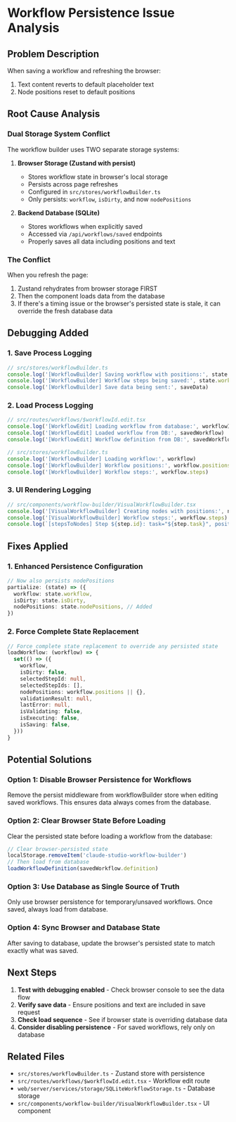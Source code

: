 # Workflow Persistence Issue Analysis

## Problem Description

When saving a workflow and refreshing the browser:

1. Text content reverts to default placeholder text
2. Node positions reset to default positions

## Root Cause Analysis

### Dual Storage System Conflict

The workflow builder uses TWO separate storage systems:

1. **Browser Storage (Zustand with persist)**
   - Stores workflow state in browser's local storage
   - Persists across page refreshes
   - Configured in `src/stores/workflowBuilder.ts`
   - Only persists: `workflow`, `isDirty`, and now `nodePositions`

2. **Backend Database (SQLite)**
   - Stores workflows when explicitly saved
   - Accessed via `/api/workflows/saved` endpoints
   - Properly saves all data including positions and text

### The Conflict

When you refresh the page:

1. Zustand rehydrates from browser storage FIRST
2. Then the component loads data from the database
3. If there's a timing issue or the browser's persisted state is stale, it can override the fresh database data

## Debugging Added

### 1. Save Process Logging

```typescript
// src/stores/workflowBuilder.ts
console.log('[WorkflowBuilder] Saving workflow with positions:', state.nodePositions)
console.log('[WorkflowBuilder] Workflow steps being saved:', state.workflow.steps)
console.log('[WorkflowBuilder] Save data being sent:', saveData)
```

### 2. Load Process Logging

```typescript
// src/routes/workflows/$workflowId.edit.tsx
console.log('[WorkflowEdit] Loading workflow from database:', workflowId)
console.log('[WorkflowEdit] Loaded workflow from DB:', savedWorkflow)
console.log('[WorkflowEdit] Workflow definition from DB:', savedWorkflow.definition)

// src/stores/workflowBuilder.ts
console.log('[WorkflowBuilder] Loading workflow:', workflow)
console.log('[WorkflowBuilder] Workflow positions:', workflow.positions)
console.log('[WorkflowBuilder] Workflow steps:', workflow.steps)
```

### 3. UI Rendering Logging

```typescript
// src/components/workflow-builder/VisualWorkflowBuilder.tsx
console.log('[VisualWorkflowBuilder] Creating nodes with positions:', nodePositions)
console.log('[VisualWorkflowBuilder] Workflow steps:', workflow.steps)
console.log(`[stepsToNodes] Step ${step.id}: task="${step.task}", position=`, position)
```

## Fixes Applied

### 1. Enhanced Persistence Configuration

```typescript
// Now also persists nodePositions
partialize: (state) => ({
  workflow: state.workflow,
  isDirty: state.isDirty,
  nodePositions: state.nodePositions, // Added
})
```

### 2. Force Complete State Replacement

```typescript
// Force complete state replacement to override any persisted state
loadWorkflow: (workflow) => {
  set(() => ({
    workflow,
    isDirty: false,
    selectedStepId: null,
    selectedStepIds: [],
    nodePositions: workflow.positions || {},
    validationResult: null,
    lastError: null,
    isValidating: false,
    isExecuting: false,
    isSaving: false,
  }))
}
```

## Potential Solutions

### Option 1: Disable Browser Persistence for Workflows

Remove the persist middleware from workflowBuilder store when editing saved workflows. This ensures data always comes from the database.

### Option 2: Clear Browser State Before Loading

Clear the persisted state before loading a workflow from the database:

```typescript
// Clear browser-persisted state
localStorage.removeItem('claude-studio-workflow-builder')
// Then load from database
loadWorkflowDefinition(savedWorkflow.definition)
```

### Option 3: Use Database as Single Source of Truth

Only use browser persistence for temporary/unsaved workflows. Once saved, always load from database.

### Option 4: Sync Browser and Database State

After saving to database, update the browser's persisted state to match exactly what was saved.

## Next Steps

1. **Test with debugging enabled** - Check browser console to see the data flow
2. **Verify save data** - Ensure positions and text are included in save request
3. **Check load sequence** - See if browser state is overriding database data
4. **Consider disabling persistence** - For saved workflows, rely only on database

## Related Files

- `src/stores/workflowBuilder.ts` - Zustand store with persistence
- `src/routes/workflows/$workflowId.edit.tsx` - Workflow edit route
- `web/server/services/storage/SQLiteWorkflowStorage.ts` - Database storage
- `src/components/workflow-builder/VisualWorkflowBuilder.tsx` - UI component
